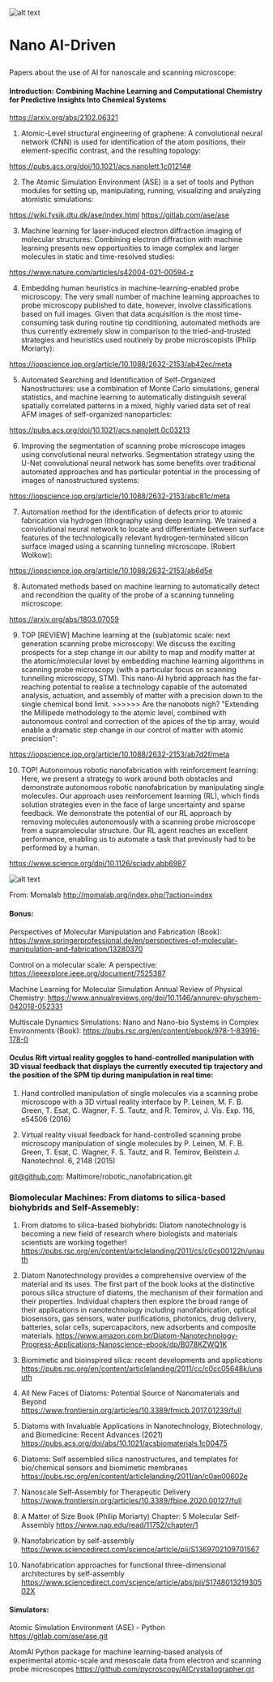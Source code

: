 ![alt text](https://scontent.fcpq14-1.fna.fbcdn.net/v/t39.30808-6/241554933_1023065051596290_7646170174352436475_n.png?_nc_cat=101&cb=c578a115-c1c39920&ccb=1-5&_nc_sid=e3f864&_nc_eui2=AeEbYVdmuRQKJ-mSIHjb5zuZvhCHw__p-ae-EIfD_-n5pwNJ1Ox28Qry0Z539N379_gxVdXj9AqhYdz5tWSdY1aD&_nc_ohc=GkqCyP6vDOkAX_31mz1&_nc_ht=scontent.fcpq14-1.fna&oh=d58409f9468a39975ea966060808d33a&oe=61AD2870)


# Nano AI-Driven </p>

Papers about the use of AI for nanoscale and scanning microscope: 

#### Introduction: Combining Machine Learning and Computational Chemistry for Predictive Insights Into Chemical Systems

https://arxiv.org/abs/2102.06321

1. Atomic-Level structural engineering of graphene: A convolutional neural network (CNN) is used for identification of the atom positions, their element-specific contrast, and the resulting topology: 

https://pubs.acs.org/doi/10.1021/acs.nanolett.1c01214#

2. The Atomic Simulation Environment (ASE) is a set of tools and Python modules for setting up, manipulating, running, visualizing and analyzing atomistic simulations: 

https://wiki.fysik.dtu.dk/ase/index.html https://gitlab.com/ase/ase

3. Machine learning for laser-induced electron diffraction imaging of molecular structures: Combining electron diffraction with machine learning presents new opportunities to image complex and larger molecules in static and time-resolved studies: 

https://www.nature.com/articles/s42004-021-00594-z

4. Embedding human heuristics in machine-learning-enabled probe microscopy: The very small number of machine learning approaches to probe microscopy published to date, however, involve classifications based on full images. Given that data acquisition is the most time-consuming task during routine tip conditioning, automated methods are thus currently extremely slow in comparison to the tried-and-trusted strategies and heuristics used routinely by probe microscopists (Philip Moriarty): 

https://iopscience.iop.org/article/10.1088/2632-2153/ab42ec/meta

5. Automated Searching and Identification of Self-Organized Nanostructures: use a combination of Monte Carlo simulations, general statistics, and machine learning to automatically distinguish several spatially correlated patterns in a mixed, highly varied data set of real AFM images of self-organized nanoparticles: 

https://pubs.acs.org/doi/10.1021/acs.nanolett.0c03213

6. Improving the segmentation of scanning probe microscope images using convolutional neural networks. Segmentation strategy using the U-Net convolutional neural network has some benefits over traditional automated approaches and has particular potential in the processing of images of nanostructured systems:

https://iopscience.iop.org/article/10.1088/2632-2153/abc81c/meta


7. Automation method for the identification of defects prior to atomic fabrication via hydrogen lithography using deep learning. We trained a convolutional neural network to locate and differentiate between surface features of the technologically relevant hydrogen-terminated silicon surface imaged using a scanning tunneling microscope. (Robert Wolkow): 

https://iopscience.iop.org/article/10.1088/2632-2153/ab6d5e

8. Automated methods based on machine learning to automatically detect and recondition the quality of the probe of a scanning tunneling microscope: 

https://arxiv.org/abs/1803.07059

9. TOP [REVIEW] Machine learning at the (sub)atomic scale: next generation scanning probe microscopy: We discuss the exciting prospects for a step change in our ability to map and modify matter at the atomic/molecular level by embedding machine learning algorithms in scanning probe microscopy (with a particular focus on scanning tunnelling microscopy, STM). This nano-AI hybrid approach has the far-reaching potential to realise a technology capable of the automated analysis, actuation, and assembly of matter with a precision down to the single chemical bond limit. >>>>>> Are the nanobots nigh? "Extending the Millipede methodology to the atomic level, combined with autonomous control and correction of the apices of the tip array, would enable a dramatic step change in our control of matter with atomic precision": 
 

https://iopscience.iop.org/article/10.1088/2632-2153/ab7d2f/meta

10. TOP! Autonomous robotic nanofabrication with reinforcement learning: Here, we present a strategy to work around both obstacles and demonstrate autonomous robotic nanofabrication by manipulating single molecules. Our approach uses reinforcement learning (RL), which finds solution strategies even in the face of large uncertainty and sparse feedback. We demonstrate the potential of our RL approach by removing molecules autonomously with a scanning probe microscope from a supramolecular structure. Our RL agent reaches an excellent performance, enabling us to automate a task that previously had to be performed by a human.
 

https://www.science.org/doi/10.1126/sciadv.abb6987

![alt text](https://www.science.org/cms/10.1126/sciadv.abb6987/asset/1ae9b218-2617-4b28-8c0d-8ad97226ca2b/assets/graphic/abb6987-f1.jpeg)

From: Momalab http://momalab.org/index.php/?action=index 

#### Bonus:

Perspectives of Molecular Manipulation and Fabrication (Book): https://www.springerprofessional.de/en/perspectives-of-molecular-manipulation-and-fabrication/13280370

Control on a molecular scale: A perspective: https://ieeexplore.ieee.org/document/7525387

Machine Learning for Molecular Simulation Annual Review of Physical Chemistry: https://www.annualreviews.org/doi/10.1146/annurev-physchem-042018-052331

Multiscale Dynamics Simulations: Nano and Nano-bio Systems in Complex Environments (Book): https://pubs.rsc.org/en/content/ebook/978-1-83916-178-0



#### Oculus Rift virtual reality goggles to hand-controlled manipulation with 3D visual feedback that displays the currently executed tip trajectory and the position of the SPM tip during manipulation in real time: 

1. Hand controlled manipulation of single molecules via a scanning probe microscope with a 3D virtual reality interface by P. Leinen, M. F. B. Green, T. Esat, C. Wagner, F. S. Tautz, and R. Temirov, J. Vis. Exp. 116, e54506 (2016)

2. Virtual reality visual feedback for hand-controlled scanning probe microscopy manipulation of single molecules by P. Leinen, M. F. B. Green, T. Esat, C. Wagner, F. S. Tautz, and R. Temirov, Beilstein J. Nanotechnol. 6, 2148 (2015)




git@github.com: Maltimore/robotic_nanofabrication.git






### Biomolecular Machines: From diatoms to silica-based biohybrids and Self-Assemebly:

1. From diatoms to silica-based biohybrids: Diatom nanotechnology is becoming a new field of research where biologists and materials scientists are working together!
https://pubs.rsc.org/en/content/articlelanding/2011/cs/c0cs00122h/unauth

2. Diatom Nanotechnology provides a comprehensive overview of the material and its uses. The first part of the book looks at the distinctive porous silica structure of diatoms, the mechanism of their formation and their properties. Individual chapters then explore the broad range of their applications in nanotechnology including nanofabrication, optical biosensors, gas sensors, water purifications, photonics, drug delivery, batteries, solar cells, supercapacitors, new adsorbents and composite materials.
https://www.amazon.com.br/Diatom-Nanotechnology-Progress-Applications-Nanoscience-ebook/dp/B078KZWQ1K

3. Biomimetic and bioinspired silica: recent developments and applications
https://pubs.rsc.org/en/content/articlelanding/2011/cc/c0cc05648k/unauth

4. All New Faces of Diatoms: Potential Source of Nanomaterials and Beyond
https://www.frontiersin.org/articles/10.3389/fmicb.2017.01239/full

5. Diatoms with Invaluable Applications in Nanotechnology, Biotechnology, and Biomedicine: Recent Advances (2021)
https://pubs.acs.org/doi/abs/10.1021/acsbiomaterials.1c00475

6. Diatoms: Self assembled silica nanostructures, and templates for bio/chemical sensors and biomimetic membranes
https://pubs.rsc.org/en/content/articlelanding/2011/an/c0an00602e

7. Nanoscale Self-Assembly for Therapeutic Delivery
https://www.frontiersin.org/articles/10.3389/fbioe.2020.00127/full

8. A Matter of Size Book (Philip Moriarty)
Chapter: 5 Molecular Self-Assembly
https://www.nap.edu/read/11752/chapter/1

9. Nanofabrication by self-assembly
https://www.sciencedirect.com/science/article/pii/S1369702109701567

10. Nanofabrication approaches for functional three-dimensional architectures by self-assembly
https://www.sciencedirect.com/science/article/abs/pii/S174801321930502X


#### Simulators: 

Atomic Simulation Environment (ASE) - Python https://gitlab.com/ase/ase.git

AtomAI Python package for machine learning-based analysis of experimental atomic-scale and mesoscale data from electron and scanning probe microscopes https://github.com/pycroscopy/AICrystallographer.git





